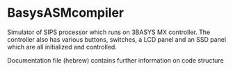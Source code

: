 # BasysASMcompiler
Simulator of SIPS processor which runs on 3BASYS MX controller. The controller also has various buttons, switches, a LCD panel and an SSD panel which are all initialized and controlled.

Documentation file (hebrew) contains further information on code structure
